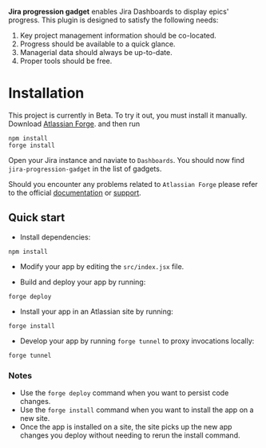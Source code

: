 **Jira progression gadget** enables Jira Dashboards to display epics' progress.
This plugin is designed to satisfy the following needs:
1) Key project management information should be co-located.
2) Progress should be available to a quick glance.
3) Managerial data should always be up-to-date.
4) Proper tools should be free.

# Installation

This project is currently in Beta. To try it out, you must install it manually.
Download
[Atlassian Forge](https://developer.atlassian.com/platform/forge/set-up-forge/).
and then run

```
npm install
forge install
```

Open your Jira instance and naviate to `Dashboards`. You should now find
`jira-progression-gadget` in the list of gadgets. 

Should you encounter any problems related to `Atlassian Forge` please refer to
the official [documentation]((https://developer.atlassian.com/platform/forge))
or [support](https://developer.atlassian.com/platform/forge/get-help/).

## Quick start
- Install dependencies:
```
npm install
```

- Modify your app by editing the `src/index.jsx` file.

- Build and deploy your app by running:
```
forge deploy
```

- Install your app in an Atlassian site by running:
```
forge install
```

- Develop your app by running `forge tunnel` to proxy invocations locally:
```
forge tunnel
```

### Notes
- Use the `forge deploy` command when you want to persist code changes.
- Use the `forge install` command when you want to install the app on a new site.
- Once the app is installed on a site, the site picks up the new app changes you deploy without needing to rerun the install command.
